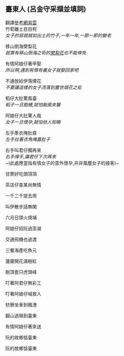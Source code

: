 ## 臺東人 (呂金守采擷並填詞)
翻譯[參考網易雲](http://music.163.com/song?id=5272135&userid=51984780)  
竹荀離土目目柯  
*女子的容貌就如出土的竹子,一年一年,一節一節的變老*

移山倒海樊梨花  
*就算有移山倒海之術的[樊梨花](https://baike.baidu.com/item/%E6%A8%8A%E6%A2%A8%E8%8A%B1/823283?fr=aladdin)也不能倖免*  

有情阿娘仔著甲娶  
*所以啊,遇到有情有義女子就娶回家吧*

不通放給伊落煙花  
*不要讓這樣的女子流落到塵世烟花之処*

稻仔大肚驚風臺  
*稻子一旦飽穗,就怕颱風來襲*

阿娘仔大肚驚人哉  
*女子一旦懷孕,就怕他人知曉*  

左手牽衣掩肚齋  
*左手拉著衣角掩蓋肚子*  

右手叫君仔擱再來  
*右手揮手,讓君仔下次再來*  
~(此處應當指有情女子的意外懷孕,并非風塵女子的接客)~  

甘蔗好吃頭頂頂  

茶店仔查某尚無情  

一千二千提去用  

叫伊散步話無閑  

六月日頭火燒埔  

阿娘仔招阮過澎湖  

交通飛機也過渡  

三餐海產吃魚元  

蓮霧開花滿樹紅  

樹頂壹只虎頭峰  

叮著阿君仔無彩工  

叮著阿娘仔喊救人  

枋寮坐車到楓港  

翻山過嶺到臺東  

有情阿娘仔著來送  

阮的故鄉惦臺東  

阮的故鄉惦臺東  
